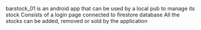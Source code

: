  barstock_01 is an android app that can be used by a local pub to manage its stock
 Consists of a login page connected to firestore database
 All the stocks can be added, removed or sold by the application
